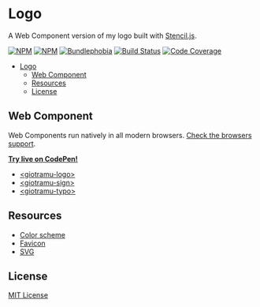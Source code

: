 # Logo

A Web Component version of my logo built with [Stencil.js](https://stenciljs.com).

[![NPM][npm-version-img]][npm-url]
[![NPM][npm-download-img]][npm-url]
[![Bundlephobia][bundlephobia-img]][bundlephobia-url]
[![Build Status][ci-img]][ci-url]
[![Code Coverage][coverage-img]][coverage-url]

- [Logo](#logo)
  - [Web Component](#web-component)
  - [Resources](#resources)
  - [License](#license)

## Web Component

Web Components run natively in all modern browsers. [Check the browsers support](./docs/browsers-support.md).

**[Try live on CodePen!](https://codepen.io/giotramu/full/xxGBBVm)**

- [\<giotramu-logo>](./docs/logo.md)
- [\<giotramu-sign>](./docs/sign.md)
- [\<giotramu-typo>](./docs/typo.md)

## Resources

- [Color scheme](./docs/color-scheme.md)
- [Favicon](./assets/favicon)
- [SVG](./assets/svg)

## License

[MIT License](./LICENSE)

<!-- Badges -->

[bundlephobia-img]: https://img.shields.io/bundlephobia/min/@giotramu/logo?label=bundle%20size&style=flat-square&colorA=141414&colorB=0055FF
[ci-img]: https://img.shields.io/github/workflow/status/giotramu/logo/test%20+%20build?style=flat-square&colorA=141414&colorB=0055FF
[coverage-img]: https://img.shields.io/coveralls/github/giotramu/logo/stable?style=flat-square&colorA=141414&colorB=0055FF
[npm-download-img]: https://img.shields.io/npm/dm/@giotramu/logo?style=flat-square&colorA=141414&colorB=0055FF
[npm-version-img]: https://img.shields.io/npm/v/@giotramu/logo?style=flat-square&colorA=141414&colorB=0055FF

<!-- Links -->

[bundlephobia-url]: https://bundlephobia.com/result?p=@giotramu/logo
[ci-url]: https://github.com/giotramu/logo/actions
[coverage-url]: https://coveralls.io/github/giotramu/logo
[deps-url]: https://david-dm.org/giotramu/logo
[devdeps-url]: https://david-dm.org/giotramu/logo?type=dev
[npm-url]: https://www.npmjs.com/package/@giotramu/logo
